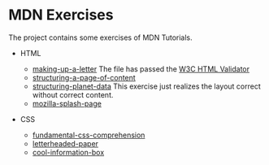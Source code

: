 # MDN Exercises

The project contains some exercises of MDN Tutorials.

- HTML

  - [making-up-a-letter](https://developer.mozilla.org/zh-CN/docs/Learn/HTML/Introduction_to_HTML/Marking_up_a_letter)
    The file has passed the [W3C HTML Validator](https://validator.w3.org/)
  - [structuring-a-page-of-content](https://developer.mozilla.org/zh-CN/docs/Learn/HTML/Introduction_to_HTML/Structuring_a_page_of_content)
  - [structuring-planet-data](https://developer.mozilla.org/zh-CN/docs/Learn/HTML/Tables/Structuring_planet_data)
    This exercise just realizes the layout correct without correct content.
  - [mozilla-splash-page](https://developer.mozilla.org/zh-CN/docs/Learn/HTML/Multimedia_and_embedding/Mozilla_splash_page)

- CSS
  - [fundamental-css-comprehension](https://developer.mozilla.org/zh-CN/docs/Learn/CSS/Building_blocks/Fundamental_CSS_comprehension)
  - [letterheaded-paper](https://developer.mozilla.org/zh-CN/docs/Learn/CSS/Building_blocks/Creating_fancy_letterheaded_paper)
  - [cool-information-box](https://developer.mozilla.org/zh-CN/docs/Learn/CSS/Building_blocks/A_cool_looking_box)
